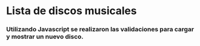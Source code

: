 # Lista de discos musicales

### Utilizando Javascript se realizaron las validaciones para cargar y mostrar un nuevo disco. 
